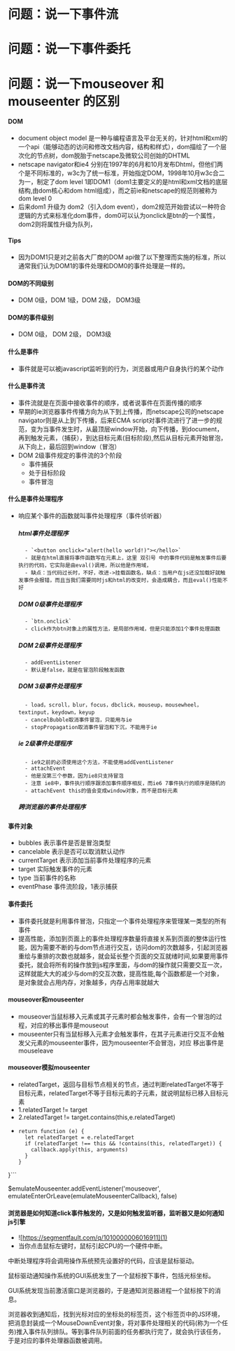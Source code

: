 # 问题：说一下事件流
# 问题：说一下事件委托
# 问题：说一下mouseover 和 mouseenter 的区别

#### DOM
- document object model 是一种与编程语言及平台无关的，针对html和xml的一个api（能够动态的访问和修改文档内容，结构和样式），dom描绘了一个层次化的节点树，dom脱胎于netscape及微软公司创始的DHTML
- netscape navigator和ie4 分别在1997年的6月和10月发布Dhtml，但他们两个是不同标准的，w3c为了统一标准，开始指定DOM，1998年10月w3c合二为一，制定了dom level 1即DOM1（dom1主要定义的是html和xml文档的底层结构,由dom核心和dom html组成），而之前ie和netscape的规范则被称为dom level 0
- 后来dom1 升级为 dom2（引入dom event），dom2规范开始尝试以一种符合逻辑的方式来标准化dom事件，dom0可以认为onclick是btn的一个属性，dom2则将属性升级为队列，
#### Tips
- 因为DOM1只是对之前各大厂商的DOM api做了以下整理而实施的标准，所以通常我们认为DOM1的事件处理和DOM0的事件处理是一样的。
#### DOM的不同级别
- DOM 0级，DOM 1级，DOM 2级， DOM3级
#### DOM的事件级别
- DOM 0级，        DOM 2级， DOM3级
#### 什么是事件
- 事件就是可以被javascript监听到的行为，浏览器或用户自身执行的某个动作
#### 什么是事件流
- 事件流就是在页面中接收事件的顺序，或者说事件在页面传播的顺序
- 早期的ie浏览器事件传播方向为从下到上传播，而netscape公司的netscape navigator则是从上到下传播，后来ECMA script对事件流进行了进一步的规范，变为当事件发生时，从最顶层window开始，向下传播，到document，再到触发元素，（捕获），到达目标元素(目标阶段),然后从目标元素开始冒泡，从下向上，最后回到window（冒泡）
- DOM 2级事件规定的事件流的3个阶段
    - 事件捕获
    - 处于目标阶段
    - 事件冒泡
#### 什么是事件处理程序
- 响应某个事件的函数就叫事件处理程序（事件侦听器）
    ##### html事件处理程序
        - `<button onclick="alert(hello world!)"></hello>`
        - 就是在html直接将事件函数写在元素上，这里 双引号 中的事件代码是触发事件后要执行的代码，它实际是由eval()调用，所以他是作用域，
        - 缺点：当代码过长时，不好，改进->挂载函数名，缺点：当用户在js还没加载好就触发事件会报错，而且当我们需要同时js和html的改变时，会造成耦合，而且eval()性能不好
    ##### DOM 0级事件处理程序 
        - `btn.onclick`
        - click作为btn对象上的属性方法，是局部作用域，但是只能添加1个事件处理函数
    ##### DOM 2级事件处理程序
        - addEventListener
        - 默认是false，就是在冒泡阶段触发函数
    ##### DOM 3级事件处理程序
        - load，scroll，blur，focus，dbclick，mouseup，mousewheel，textinput，keydown，keyup
        - cancelBubble取消事件冒泡，只能用与ie
        - stopPropagation取消事件冒泡和下沉，不能用于ie
    ##### ie 2级事件处理程序
        - ie9之前的必须使用这个方法，不能使用addEventListener
        - attachEvent
        - 他是没第三个参数，因为ie8只支持冒泡
        - 注意 ie8中，事件执行顺序跟添加事件顺序相反，而ie6 7事件执行的顺序是随机的
        - attachEvent this的值会变成window对象，而不是目标元素
    ##### 跨浏览器的事件处理程序

#### 事件对象
- bubbles 表示事件是否是冒泡类型
- cancelable 表示是否可以取消默认动作
- currentTarget 表示添加当前事件处理程序的元素
- target 实际触发事件的元素
- type 当前事件的名称
- eventPhase 事件流阶段，1表示捕获


#### 事件委托
- 事件委托就是利用事件冒泡，只指定一个事件处理程序来管理某一类型的所有事件
- 提高性能，添加到页面上的事件处理程序数量将直接关系到页面的整体运行性能，因为需要不断的与dom节点进行交互，访问dom的次数越多，引起浏览器重绘与重排的次数也就越多，就会延长整个页面的交互就绪时间,如果要用事件委托，就会将所有的操作放到js程序里面，与dom的操作就只需要交互一次，这样就能大大的减少与dom的交互次数，提高性能,每个函数都是一个对象，是对象就会占用内存，对象越多，内存占用率就越大

#### mouseover和mouseenter
- mouseover当鼠标移入元素或其子元素时都会触发事件，会有一个冒泡的过程，对应的移出事件是mouseout
- mouseenter只有当鼠标移入元素才会触发事件，在其子元素进行交互不会触发父元素的mouseenter事件，因为mouseenter不会冒泡，对应 移出事件是mouseleave

#### mouseover模拟mouseenter
- relatedTarget，返回与目标节点相关的节点，通过判断relatedTarget不等于目标元素，relatedTarget不等于目标元素的子元素，就说明鼠标已移入目标元素
- 1.relatedTarget != target
- 2.relatedTarget != target.contains(this,e.relatedTarget)
- ```let emulateEnterOrLeave = function (callback) {
  return function (e) {
    let relatedTarget = e.relatedTarget
    if (relatedTarget !== this && !contains(this, relatedTarget)) {
      callback.apply(this, arguments)
    }
  }
}```

$emulateMouseenter.addEventListener('mouseover', emulateEnterOrLeave(emulateMouseenterCallback), false)

#### 浏览器是如何知道click事件触发的，又是如何触发监听器，监听器又是如何通知js引擎
- ![https://segmentfault.com/q/1010000006016911](1)
- 当你点击鼠标左键时，鼠标引起CPU的一个硬件中断。

中断处理程序将会调用操作系统预先设置好的代码，应该是鼠标驱动。

鼠标驱动通知操作系统的GUI系统发生了一个鼠标按下事件，包括光标坐标。

GUI系统发现当前激活窗口是浏览器的，于是通知浏览器进程一个鼠标按下的消息。

浏览器收到通知后，找到光标对应的坐标处的标签页，这个标签页中的JS环境，把消息封装成一个MouseDownEvent对象，将对事件处理相关的代码(称为一个任务)推入事件队列排队。等到事件队列前面的任务都执行完了，就会执行该任务，于是对应的事件处理器函数被调用。
